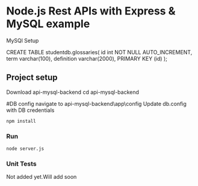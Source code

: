 # Node.js Rest APIs with Express & MySQL example

MySQl Setup

CREATE TABLE studentdb.glossaries(
    id int  NOT NULL AUTO_INCREMENT, 
    term varchar(100), 
    definition varchar(2000),
     PRIMARY KEY (id)
);



## Project setup
Download  api-mysql-backend
cd api-mysql-backend

#DB config
navigate to api-mysql-backend\app\config
Update db.config with DB credentials



```
npm install
```

### Run
```
node server.js
```


### Unit Tests
Not added yet.Will add soon
